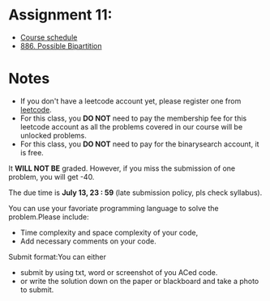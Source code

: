 # Assignment 11:
- [Course schedule](https://leetcode.com/problems/course-schedule)    
- [886. Possible Bipartition](https://leetcode.com/problems/possible-bipartition/)

# Notes
- If you don't have a leetcode account yet, please register one from [leetcode](leetcode.com).
- For this class, you **DO NOT** need to pay the membership fee for this leetcode account as all the problems covered in our course will be unlocked problems.
- For this class, you **DO NOT** need to pay for the binarysearch account, it is free.

It **WILL NOT BE** graded. However, if you miss the submission of one problem, you will get -40.

The due time is **July 13, 23 : 59** (late submission policy, pls check syllabus).

You can use your favoriate programming language to solve the problem.Please include:
- Time complexity and space complexity of your code,
- Add necessary comments on your code.


Submit format:You can either 
- submit by using txt, word or screenshot of you ACed code.
- or write the solution down on the paper or blackboard and take a photo to submit.
